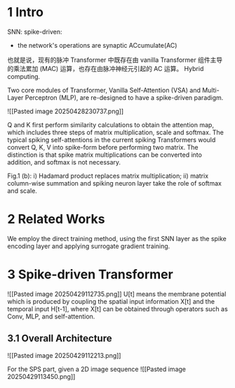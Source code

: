 # 1 Intro
SNN: spike-driven:
- the network's operations are synaptic ACcumulate(AC)

也就是说，现有的脉冲 Transformer 中既存在由 vanilla Transformer 组件主导的乘法累加 (MAC) 运算，也存在由脉冲神经元引起的 AC 运算。 Hybrid computing.

Two core modules of Transformer, Vanilla Self-Attention (VSA) and Multi-Layer Perceptron (MLP), are re-designed to have a spike-driven paradigm.

![[Pasted image 20250428230737.png]]

Q and K first perform similarity calculations to obtain the attention map, which includes three steps of matrix multiplication, scale and softmax. The typical spiking self-attentions in the current spiking Transformers would convert Q, K, V into spike-form before performing two matrix. The distinction is that spike matrix multiplications can be converted into addition, and softmax is not necessary.

Fig.1 (b): i) Hadamard product replaces matrix multiplication; ii) matrix column-wise summation and spiking neuron layer take the role of softmax and scale. 


# 2 Related Works
We employ the direct training method, using the first SNN layer as the spike encoding layer and applying surrogate gradient training.



# 3 Spike-driven Transformer
![[Pasted image 20250429112735.png]]
U[t] means the membrane potential which is produced by coupling the spatial input information X[t] and the temporal input H[t-1], where X[t] can be obtained through operators such as Conv, MLP, and self-attention.

## 3.1 Overall Architecture
![[Pasted image 20250429112213.png]]

For the SPS part, given a 2D image sequence 
![[Pasted image 20250429113450.png]]
